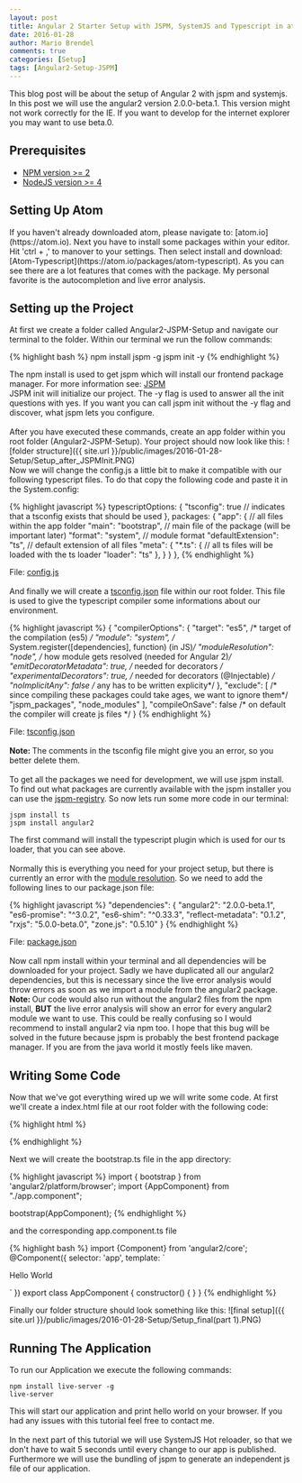 ```yaml
---
layout: post
title: Angular 2 Starter Setup with JSPM, SystemJS and Typescript in atom (Part 1)
date: 2016-01-28
author: Mario Brendel
comments: true
categories: [Setup]
tags: [Angular2-Setup-JSPM]
---
```

This blog post will be about the setup of Angular 2 with jspm and systemjs. In this post we will use the angular2 version 2.0.0-beta.1. This version might not work correctly for the IE. If you want to develop for the internet explorer you may want to use beta.0.

<h2>Prerequisites</h2>
<ul>
<li><a href="https://www.npmjs.com/package/npm">NPM version >= 2</a></li>
<li><a href="https://nodejs.org/en/download/">NodeJS version >= 4</a></li>
</ul>
<h2>Setting Up Atom</h2>
If you haven't already downloaded atom, please navigate to: [atom.io](https://atom.io).
Next you have to install some packages within your editor. Hit 'ctrl + ,' to manover to your settings. Then select install and download: [Atom-Typescript](https://atom.io/packages/atom-typescript). As you can see there are a lot features that comes with the package. My personal favorite is the autocompletion and live error analysis.

<h2>Setting up the Project</h2>
At first we create a folder called Angular2-JSPM-Setup and navigate our terminal to the folder. Within our terminal we run the follow commands:

{% highlight bash %}
npm install jspm -g
jspm init -y
{% endhighlight %}

The npm install is used to get jspm which will install our frontend package manager. For more information see: [JSPM](http://jspm.io/)
<br />JSPM init will initialize our project. The -y flag is used to answer all the init questions with yes. If you want you can call jspm init without the -y flag and discover, what jspm lets you configure.</pre><br /><br />
After you have executed these commands, create an app folder within you root folder (Angular2-JSPM-Setup). Your project should now look like this: ![folder structure]({{ site.url }}/public/images/2016-01-28-Setup/Setup_after_JSPMInit.PNG)
<br/>
Now we will change the config.js a little bit to make it compatible with our following typescript files. To do that copy the following code and paste it  in the System.config:

{% highlight javascript %}
typescriptOptions: {
    "tsconfig": true // indicates that a tsconfig exists that should be used
  },
  packages: {
    "app": { // all files within the app folder
      "main": "bootstrap", // main file of the package (will be important later)
      "format": "system", // module format
      "defaultExtension": "ts", // default extension of all files
      "meta": {
        "*.ts": { // all ts files will be loaded with the ts loader
          "loader": "ts"
        },
      }
    }
  },
{% endhighlight %}

File: [config.js](https://github.com/MarioBrendel/Angular2-Jspm-Typescript-Atom-Seed/blob/master/config.js)<br/><br/>
And finally we will create a [tsconfig.json](https://github.com/Microsoft/TypeScript/wiki/tsconfig.json) file within our root folder. This file is used to give the typescript compiler some informations about our environment.

{% highlight javascript %}
{
 "compilerOptions": {
    "target": "es5",                /* target of the compilation (es5) */
    "module": "system",             /* System.register([dependencies], function) (in JS)*/
    "moduleResolution": "node",     /* how module gets resolved (needed for Angular 2)*/
    "emitDecoratorMetadata": true,  /* needed for decorators */
    "experimentalDecorators": true, /* needed for decorators (@Injectable) */
    "noImplicitAny": false          /* any has to be written explicity*/
  },
  "exclude": [   /* since compiling these packages could take ages, we want to ignore them*/
    "jspm_packages",
    "node_modules"
  ],
  "compileOnSave": false        /* on default the compiler will create js files */
}
{% endhighlight %}

File: [tsconfig.json](https://github.com/MarioBrendel/Angular2-Jspm-Typescript-Atom-Seed/blob/master/tsconfig.json)<br/><br/>
<b>Note: </b>The comments in the tsconfig file might give you an error, so you better delete them.
<br/><br/>To get all the packages we need for development, we will use jspm install.
To find out what packages are currently available with the jspm installer
you can use the [jspm-registry](http://kasperlewau.github.io/registry/#/). So now lets run some more code in our terminal:
<pre><code>jspm install ts <br/>jspm install angular2</pre></code>
The first command will install the typescript plugin which is used for our ts loader, that you can see above.
<br/><br/>
Normally this is everything you need for your project setup, but there is currently an error with the [module resolution](https://github.com/Microsoft/TypeScript/issues/6012).
So we need to add the following lines to our package.json file:

{% highlight javascript %}
"dependencies": {
    "angular2": "2.0.0-beta.1",
    "es6-promise": "^3.0.2",
    "es6-shim": "^0.33.3",
    "reflect-metadata": "0.1.2",
    "rxjs": "5.0.0-beta.0",
    "zone.js": "0.5.10"
}
{% endhighlight %}

File: [package.json](https://github.com/MarioBrendel/Angular2-Jspm-Typescript-Atom-Seed/blob/master/package.json)<br/><br/>
Now call npm install within your terminal and all dependencies will be downloaded for your project. Sadly we have duplicated all our angular2 dependencies, but this is necessary since the live error analysis would throw errors as soon as we import a module from the angular2 package.
<br/><b>Note: </b>Our code would also run without the angular2 files from the npm install, <b>BUT</b> the live error analysis will show an error for every angular2 module we want to use. This could be really confusing so I would recommend to install angular2 via npm too. I hope that this bug will be solved in the future because jspm is probably the best frontend package manager. If you are from the java world it mostly feels like maven.
<h2>Writing Some Code</h2>
Now that we've got everything wired up we will write some code. At first we'll create a index.html file at our root folder with the following code:

{% highlight html %}
<!doctype html>
<html>
<head>
  <title>My First Angular2 App</title>
  <script src="node_modules/angular2/bundles/angular2-polyfills.min.js"></script>
  <script src="jspm_packages/system.js"></script>
  <script src="config.js"></script>
</head>
<body>
  <!-- this will be our entry component for the application -->
  <app></app>
  <script>
    System.import('app').then(null, console.error.bind(console));
  </script>
</body>
</html>
{% endhighlight %}

Next we will create the bootstrap.ts file in the app directory:

{% highlight javascript %}
import { bootstrap } from 'angular2/platform/browser';
import {AppComponent} from "./app.component";

bootstrap(AppComponent);
{% endhighlight %}

and the corresponding app.component.ts file

{% highlight bash %}
import {Component} from 'angular2/core';
@Component({
  selector: 'app',
  template: `
  <p>Hello World</p>
  `
})
export class AppComponent {
  constructor() { }
}
{% endhighlight %}

Finally our folder structure should look something like this:
![final setup]({{ site.url }}/public/images/2016-01-28-Setup/Setup_final(part 1).PNG)
<h2>Running The Application</h2>
To run our Application we execute the following commands:
<pre><code>npm install live-server -g <br/>live-server</pre></code>
This will start our application and print hello world on your browser. If you had any issues with this tutorial feel free to contact me.
<br/></br>In the next part of this tutorial we will use SystemJS Hot reloader, so that we
don't have to wait 5 seconds until every change to our app is published.
Furthermore we will use the bundling of jspm to generate an independent js file of our application.
